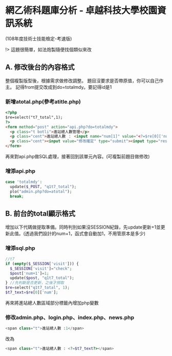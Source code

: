 # 網乙術科題庫分析 - 卓越科技大學校園資訊系統
(108年度技術士技能檢定-考速版)

!> 這題很簡單，如法炮製隨便找個類似來改

## A. 修改後台的內容格式
整個複製版型後，根據需求做修改調整。
題目沒要求是否帶原值，你可以自己作主。
記得from提交改成到do=totalmdy。要記得id是1

### 新增atotal.php\(參考atitle.php\)
```html
<?php
$re=select("t7_total",1);
?>
<form method="post" action="api.php?do=totalmdy">
  <p class="t botli">進站總人數管理</p>
  <p class="cent">進站總人數 ： <input name="num[1]" value="<?=$re[0]['num']?>" type="text"></p>
  <p class="cent"><input value="修改確定" type="submit"><input type="reset" value="重置"></p>
</form>
```
再來對api.php做SQL處理，接著回到該單元內容。\(可複製前題目做修改\)

### 增添api.php
```php
case 'totalmdy':
  update($_POST, "q1t7_total");
  plo("admin.php?do=atotal");
  break;
```

## B. 前台的total顯示格式
增加以下代碼做提取準備。同時判別如果沒SESSION紀錄，先update更新+1並更新此值。(透過我們設計的num+1，函式會自動加1，不用管原本是多少)

### 增添sql.php
```php
//t7
if (empty($_SESSION['visit'])) {
  $_SESSION['visit']="check";
  $post['num+1']=1;
  update($post, "q1t7_total");
} //先判斷是否更新，之後才撈取
$re=select("q1t7_total", 1);
$t7_text=$re[0]['num'];
```

再來將進站總人數區域部分標籤內增加php變數

### 修改admin.php、login.php、index.php、news.php
```php
<span class="t">進站總人數 :1</span>
```

改為

```php
<span class="t">進站總人數 : <?=$t7_text?></span>
```